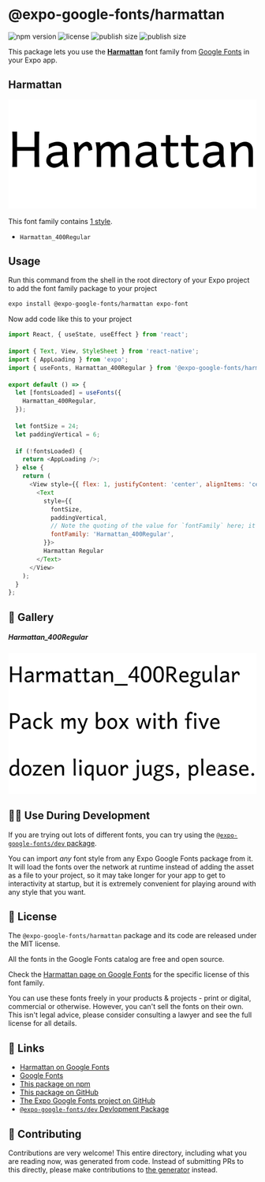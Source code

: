 # @expo-google-fonts/harmattan

![npm version](https://flat.badgen.net/npm/v/@expo-google-fonts/harmattan)
![license](https://flat.badgen.net/github/license/expo/google-fonts)
![publish size](https://flat.badgen.net/packagephobia/install/@expo-google-fonts/harmattan)
![publish size](https://flat.badgen.net/packagephobia/publish/@expo-google-fonts/harmattan)

This package lets you use the [**Harmattan**](https://fonts.google.com/specimen/Harmattan) font family from [Google Fonts](https://fonts.google.com/) in your Expo app.

## Harmattan

![Harmattan](./font-family.png)

This font family contains [1 style](#-gallery).

- `Harmattan_400Regular`

## Usage

Run this command from the shell in the root directory of your Expo project to add the font family package to your project
```sh
expo install @expo-google-fonts/harmattan expo-font
```

Now add code like this to your project
```js
import React, { useState, useEffect } from 'react';

import { Text, View, StyleSheet } from 'react-native';
import { AppLoading } from 'expo';
import { useFonts, Harmattan_400Regular } from '@expo-google-fonts/harmattan';

export default () => {
  let [fontsLoaded] = useFonts({
    Harmattan_400Regular,
  });

  let fontSize = 24;
  let paddingVertical = 6;

  if (!fontsLoaded) {
    return <AppLoading />;
  } else {
    return (
      <View style={{ flex: 1, justifyContent: 'center', alignItems: 'center' }}>
        <Text
          style={{
            fontSize,
            paddingVertical,
            // Note the quoting of the value for `fontFamily` here; it expects a string!
            fontFamily: 'Harmattan_400Regular',
          }}>
          Harmattan Regular
        </Text>
      </View>
    );
  }
};

```

## 🔡 Gallery

##### Harmattan_400Regular
![Harmattan_400Regular](./Harmattan_400Regular.ttf.png)


## 👩‍💻 Use During Development

If you are trying out lots of different fonts, you can try using the [`@expo-google-fonts/dev` package](https://github.com/expo/google-fonts/tree/master/font-packages/dev#readme).

You can import *any* font style from any Expo Google Fonts package from it. It will load the fonts
over the network at runtime instead of adding the asset as a file to your project, so it may take longer
for your app to get to interactivity at startup, but it is extremely convenient
for playing around with any style that you want.

## 📖 License

The `@expo-google-fonts/harmattan` package and its code are released under the MIT license.

All the fonts in the Google Fonts catalog are free and open source.

Check the [Harmattan page on Google Fonts](https://fonts.google.com/specimen/Harmattan) for the specific license of this font family.

You can use these fonts freely in your products & projects - print or digital, commercial or otherwise. However, you can't sell the fonts on their own. This isn't legal advice, please consider consulting a lawyer and see the full license for all details.

## 🔗 Links

- [Harmattan on Google Fonts](https://fonts.google.com/specimen/Harmattan)
- [Google Fonts](https://fonts.google.com/)
- [This package on npm](https://www.npmjs.com/package/@expo-google-fonts/harmattan)
- [This package on GitHub](https://github.com/expo/google-fonts/tree/master/font-packages/harmattan)
- [The Expo Google Fonts project on GitHub](https://github.com/expo/google-fonts)
- [`@expo-google-fonts/dev` Devlopment Package](https://github.com/expo/google-fonts/tree/master/font-packages/dev)

## 🤝 Contributing

Contributions are very welcome! This entire directory, including what you are reading now, was generated from code. Instead of submitting PRs to this directly, please make contributions to [the generator](https://github.com/expo/google-fonts/tree/master/packages/generator) instead.
